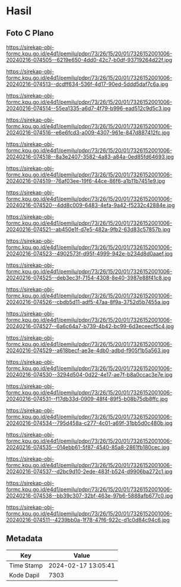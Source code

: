 # Hasil

## Foto C Plano

https://sirekap-obj-formc.kpu.go.id/e4d1/pemilu/pdpr/73/26/15/20/01/7326152001006-20240216-074505--6219e650-4dd0-42c7-b0df-93719264d22f.jpg

https://sirekap-obj-formc.kpu.go.id/e4d1/pemilu/pdpr/73/26/15/20/01/7326152001006-20240216-074513--dcdff634-536f-4d17-90ed-5ddd5daf7c6a.jpg

https://sirekap-obj-formc.kpu.go.id/e4d1/pemilu/pdpr/73/26/15/20/01/7326152001006-20240216-074514--55ea1335-a6d7-4f79-b996-ead512c9d5c3.jpg

https://sirekap-obj-formc.kpu.go.id/e4d1/pemilu/pdpr/73/26/15/20/01/7326152001006-20240216-074516--e6e6fcd3-a009-4307-961e-847d887412fc.jpg

https://sirekap-obj-formc.kpu.go.id/e4d1/pemilu/pdpr/73/26/15/20/01/7326152001006-20240216-074518--8a3e2407-3582-4a83-a84a-0ed85fd64693.jpg

https://sirekap-obj-formc.kpu.go.id/e4d1/pemilu/pdpr/73/26/15/20/01/7326152001006-20240216-074519--76af03ee-19f6-44ce-86f6-a1b11b7451e9.jpg

https://sirekap-obj-formc.kpu.go.id/e4d1/pemilu/pdpr/73/26/15/20/01/7326152001006-20240216-074520--4dd8c009-6483-4efa-9a42-f5232c42884e.jpg

https://sirekap-obj-formc.kpu.go.id/e4d1/pemilu/pdpr/73/26/15/20/01/7326152001006-20240216-074521--ab450e1f-d7e5-482a-9fb2-63d83c57857b.jpg

https://sirekap-obj-formc.kpu.go.id/e4d1/pemilu/pdpr/73/26/15/20/01/7326152001006-20240216-074523--4902573f-d95f-4999-942e-b234d8d0aaef.jpg

https://sirekap-obj-formc.kpu.go.id/e4d1/pemilu/pdpr/73/26/15/20/01/7326152001006-20240216-074525--deb3ec3f-7154-4308-8e40-3987e88f41c8.jpg

https://sirekap-obj-formc.kpu.go.id/e4d1/pemilu/pdpr/73/26/15/20/01/7326152001006-20240216-074526--cbdb5d11-adf5-47aa-8f9a-3752d5b7455a.jpg

https://sirekap-obj-formc.kpu.go.id/e4d1/pemilu/pdpr/73/26/15/20/01/7326152001006-20240216-074527--6a6c64a7-b739-4b42-bc99-6d3eceecf5c4.jpg

https://sirekap-obj-formc.kpu.go.id/e4d1/pemilu/pdpr/73/26/15/20/01/7326152001006-20240216-074529--a618becf-ae3e-4db0-adbd-f905f1b5a563.jpg

https://sirekap-obj-formc.kpu.go.id/e4d1/pemilu/pdpr/73/26/15/20/01/7326152001006-20240216-074530--3294d504-0d22-4e17-ae7f-b8a0ccac3e7e.jpg

https://sirekap-obj-formc.kpu.go.id/e4d1/pemilu/pdpr/73/26/15/20/01/7326152001006-20240216-074531--f17db33d-0909-48f4-89f5-b08b75db8ffc.jpg

https://sirekap-obj-formc.kpu.go.id/e4d1/pemilu/pdpr/73/26/15/20/01/7326152001006-20240216-074534--795d458a-c277-4c01-a69f-31bb5d0c480b.jpg

https://sirekap-obj-formc.kpu.go.id/e4d1/pemilu/pdpr/73/26/15/20/01/7326152001006-20240216-074535--014ebb61-5f87-4540-85a8-2861fb180cec.jpg

https://sirekap-obj-formc.kpu.go.id/e4d1/pemilu/pdpr/73/26/15/20/01/7326152001006-20240216-074537--d2bc9d10-2ede-483f-b524-d9906ba272c1.jpg

https://sirekap-obj-formc.kpu.go.id/e4d1/pemilu/pdpr/73/26/15/20/01/7326152001006-20240216-074538--bb39c307-32bf-463e-97b6-5888afb677c0.jpg

https://sirekap-obj-formc.kpu.go.id/e4d1/pemilu/pdpr/73/26/15/20/01/7326152001006-20240216-074511--4239bb0a-1f78-47f6-922c-d1c0d84c94c6.jpg


## Metadata

| Key        | Value               |
| ---------- | ------------------- |
| Time Stamp | 2024-02-17 13:05:41 |
| Kode Dapil | 7303                |



